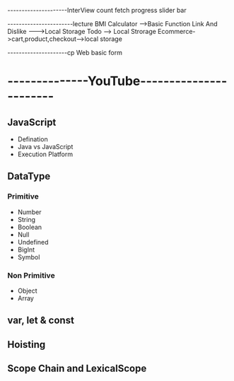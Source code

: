 ---------------------InterView
count
fetch
progress slider bar

-----------------------lecture
BMI Calculator -->Basic Function
Link And Dislike --->Local Storage
Todo --> Local Strorage
Ecommerce->cart,product,checkout-->local storage

---------------------cp
Web basic form

# --------------YouTube-----------------------

## JavaScript

- Defination
- Java vs JavaScript
- Execution Platform

## DataType

### Primitive

- Number
- String
- Boolean
- Null
- Undefined
- BigInt
- Symbol

### Non Primitive

- Object
- Array

## var, let & const

## Hoisting

## Scope Chain and LexicalScope

